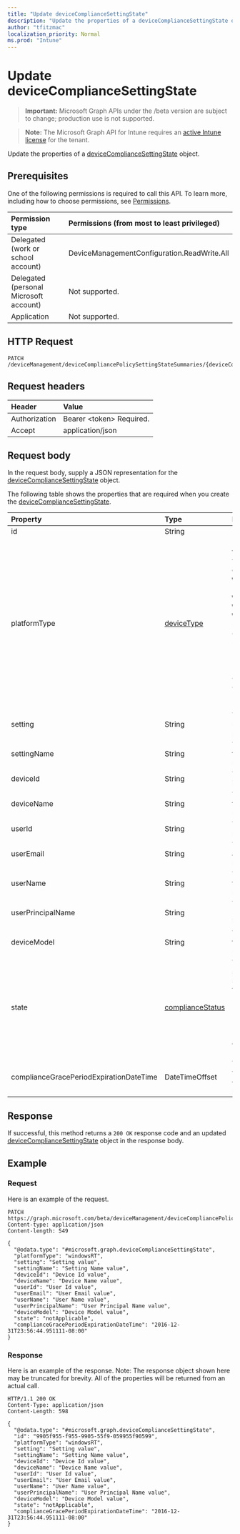```yaml
---
title: "Update deviceComplianceSettingState"
description: "Update the properties of a deviceComplianceSettingState object."
author: "tfitzmac"
localization_priority: Normal
ms.prod: "Intune"
---
```


# Update deviceComplianceSettingState

> **Important:** Microsoft Graph APIs under the /beta version are subject to change; production use is not supported.

> **Note:** The Microsoft Graph API for Intune requires an [active Intune license](https://go.microsoft.com/fwlink/?linkid=839381) for the tenant.

Update the properties of a [deviceComplianceSettingState](../resources/intune-deviceconfig-devicecompliancesettingstate.md) object.

## Prerequisites
One of the following permissions is required to call this API. To learn more, including how to choose permissions, see [Permissions](/concepts/permissions-reference.md).

|Permission type|Permissions (from most to least privileged)|
|:---|:---|
|Delegated (work or school account)|DeviceManagementConfiguration.ReadWrite.All|
|Delegated (personal Microsoft account)|Not supported.|
|Application|Not supported.|

## HTTP Request
<!-- {
  "blockType": "ignored"
}
-->
``` http
PATCH /deviceManagement/deviceCompliancePolicySettingStateSummaries/{deviceCompliancePolicySettingStateSummaryId}/deviceComplianceSettingStates/{deviceComplianceSettingStateId}
```

## Request headers
|Header|Value|
|:---|:---|
|Authorization|Bearer &lt;token&gt; Required.|
|Accept|application/json|

## Request body
In the request body, supply a JSON representation for the [deviceComplianceSettingState](../resources/intune-deviceconfig-devicecompliancesettingstate.md) object.

The following table shows the properties that are required when you create the [deviceComplianceSettingState](../resources/intune-deviceconfig-devicecompliancesettingstate.md).

|Property|Type|Description|
|:---|:---|:---|
|id|String|Key of the entity|
|platformType|[deviceType](../resources/intune-deviceconfig-devicetype.md)|Device platform type. Possible values are: `desktop`, `windowsRT`, `winMO6`, `nokia`, `windowsPhone`, `mac`, `winCE`, `winEmbedded`, `iPhone`, `iPad`, `iPod`, `android`, `iSocConsumer`, `unix`, `macMDM`, `holoLens`, `surfaceHub`, `androidForWork`, `androidEnterprise`, `blackberry`, `palm`, `unknown`.|
|setting|String|The setting class name and property name.|
|settingName|String|The Setting Name that is being reported|
|deviceId|String|The Device Id that is being reported|
|deviceName|String|The Device Name that is being reported|
|userId|String|The user Id that is being reported|
|userEmail|String|The User email address that is being reported|
|userName|String|The User Name that is being reported|
|userPrincipalName|String|The User PrincipalName that is being reported|
|deviceModel|String|The device model that is being reported|
|state|[complianceStatus](../resources/intune-shared-compliancestatus.md)|The compliance state of the setting. Possible values are: `unknown`, `notApplicable`, `compliant`, `remediated`, `nonCompliant`, `error`, `conflict`, `notAssigned`.|
|complianceGracePeriodExpirationDateTime|DateTimeOffset|The DateTime when device compliance grace period expires|



## Response
If successful, this method returns a `200 OK` response code and an updated [deviceComplianceSettingState](../resources/intune-deviceconfig-devicecompliancesettingstate.md) object in the response body.

## Example

### Request
Here is an example of the request.
``` http
PATCH https://graph.microsoft.com/beta/deviceManagement/deviceCompliancePolicySettingStateSummaries/{deviceCompliancePolicySettingStateSummaryId}/deviceComplianceSettingStates/{deviceComplianceSettingStateId}
Content-type: application/json
Content-length: 549

{
  "@odata.type": "#microsoft.graph.deviceComplianceSettingState",
  "platformType": "windowsRT",
  "setting": "Setting value",
  "settingName": "Setting Name value",
  "deviceId": "Device Id value",
  "deviceName": "Device Name value",
  "userId": "User Id value",
  "userEmail": "User Email value",
  "userName": "User Name value",
  "userPrincipalName": "User Principal Name value",
  "deviceModel": "Device Model value",
  "state": "notApplicable",
  "complianceGracePeriodExpirationDateTime": "2016-12-31T23:56:44.951111-08:00"
}
```

### Response
Here is an example of the response. Note: The response object shown here may be truncated for brevity. All of the properties will be returned from an actual call.
``` http
HTTP/1.1 200 OK
Content-Type: application/json
Content-Length: 598

{
  "@odata.type": "#microsoft.graph.deviceComplianceSettingState",
  "id": "9905f955-f955-9905-55f9-059955f90599",
  "platformType": "windowsRT",
  "setting": "Setting value",
  "settingName": "Setting Name value",
  "deviceId": "Device Id value",
  "deviceName": "Device Name value",
  "userId": "User Id value",
  "userEmail": "User Email value",
  "userName": "User Name value",
  "userPrincipalName": "User Principal Name value",
  "deviceModel": "Device Model value",
  "state": "notApplicable",
  "complianceGracePeriodExpirationDateTime": "2016-12-31T23:56:44.951111-08:00"
}
```





